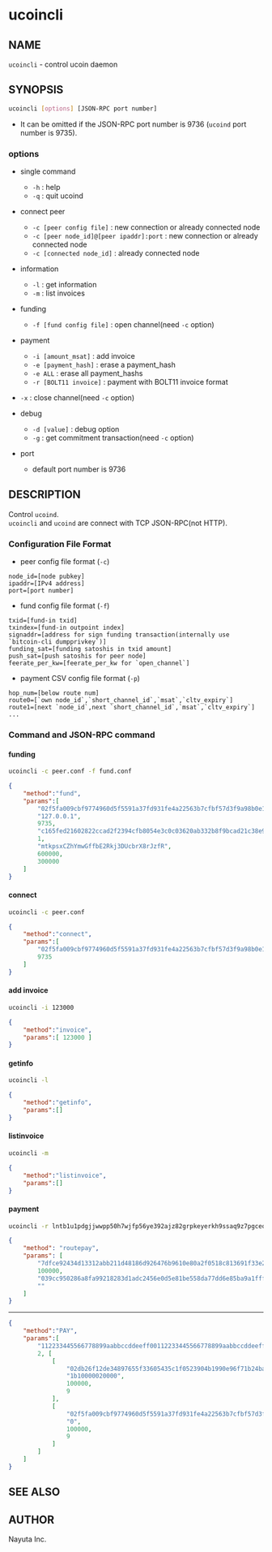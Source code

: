 # ucoincli

## NAME

`ucoincli` - control ucoin daemon

## SYNOPSIS

```bash
ucoincli [options] [JSON-RPC port number]
```

* It can be omitted if the JSON-RPC port number is 9736 (`ucoind` port number is 9735).

### options

* single command
  * `-h` : help
  * `-q` : quit ucoind

* connect peer
  * `-c [peer config file]` : new connection or already connected node
  * `-c [peer node_id]@[peer ipaddr]:port` : new connection or already connected node
  * `-c [connected node_id]` : already connected node

* information
  * `-l` : get information
  * `-m` : list invoices

* funding
  * `-f [fund config file]` : open channel(need `-c` option)

* payment
  * `-i [amount_msat]` : add invoice
  * `-e [payment_hash]` : erase a payment_hash
  * `-e ALL` : erase all payment_hashs
  * `-r [BOLT11 invoice]`  : payment with BOLT11 invoice format

* `-x` : close channel(need `-c` option)

* debug
  * `-d [value]` : debug option
  * `-g` : get commitment transaction(need `-c` option)

* port
  * default port number is 9736

## DESCRIPTION

Control `ucoind`.  
`ucoincli` and `ucoind` are connect with TCP JSON-RPC(not HTTP).

### Configuration File Format

* peer config file format (`-c`)

```text
node_id=[node pubkey]
ipaddr=[IPv4 address]
port=[port number]
```

* fund config file format (`-f`)

```text
txid=[fund-in txid]
txindex=[fund-in outpoint index]
signaddr=[address for sign funding transaction(internally use `bitcoin-cli dumpprivkey`)]
funding_sat=[funding satoshis in txid amount]
push_sat=[push satoshis for peer node]
feerate_per_kw=[feerate_per_kw for `open_channel`]
```

* payment CSV config file format (`-p`)

```text
hop_num=[below route num]
route0=[`own node_id`,`short_channel_id`,`msat`,`cltv_expiry`]
route1=[next `node_id`,next `short_channel_id`,`msat`,`cltv_expiry`]
...
```

### Command and JSON-RPC command

#### funding

```bash
ucoincli -c peer.conf -f fund.conf
```

```json
{
    "method":"fund",
    "params":[
        "02f5fa009cbf9774960d5f5591a37fd931fe4a22563b7cfbf57d3f9a98b0e11882",
        "127.0.0.1",
        9735,
        "c165fed21602822ccad2f2394cfb8054e3c0c03620ab332b8f9bcad21c38e902",
        1,
        "mtkpsxCZhYmwGffbE2Rkj3DUcbrX8rJzfR",
        600000,
        300000
    ]
}
```

#### connect

```bash
ucoincli -c peer.conf
```

```json
{
    "method":"connect",
    "params":[
        "02f5fa009cbf9774960d5f5591a37fd931fe4a22563b7cfbf57d3f9a98b0e11882","127.0.0.1",
        9735
    ]
}
```

#### add invoice

```bash
ucoincli -i 123000
```

```json
{
    "method":"invoice",
    "params":[ 123000 ]
}
```

#### getinfo

```bash
ucoincli -l
```

```json
{
    "method":"getinfo",
    "params":[]
}
```

#### listinvoice

```bash
ucoincli -m
```

```json
{
    "method":"listinvoice",
    "params":[]
}
```

#### payment

```bash
ucoincli -r lntb1u1pdgjjwwpp50h7wjfp56ye392ajz82grpkeyerkh9ssaq9z7pgceqfkj8enugvqdyu0v3xgg36yffx2ctyypqhyarfvdkx2w3qfa6xsetjypcxcctrv4ejqar0yp6x2um5ypehqetwv35kueeqwdhjytpzdy3r5g3h8p3kzepcve3z6dekxgcz6dpnxgmj6wfexycz6ef4vgur2dmrvcmxzdtzyf7scqzysq5h93u4m2mcmn0yy4dr7rlwdnt57s9777rduwjnr6my0acf23wdnk8quh5ewyw4t6gmqd05lwlpp57uzvljjcc2sm2vwzxsy40adyfqqgv3djj
```

```json
{
    "method": "routepay",
    "params": [
        "7dfce92434d13312abb211d48186d926476b9610e80a2f0518c813691f33e218",
        100000,
        "039cc950286a8fa99218283d1adc2456e0d5e81be558da77dd6e85ba9a1fff5ad3",
        ""
    ]
}
```

----

```json
{
    "method":"PAY",
    "params":[
        "112233445566778899aabbccddeeff00112233445566778899aabbccddeeff00",
        2, [
            [
                "02db26f12de34897655f33605435c1f0523904b1990e96f71b24ba07074aadb946",
                "1b10000020000",
                100000,
                9
            ],
            [
                "02f5fa009cbf9774960d5f5591a37fd931fe4a22563b7cfbf57d3f9a98b0e11882",
                "0",
                100000,
                9
            ]
        ]
    ]
}
```

## SEE ALSO

## AUTHOR

Nayuta Inc.
